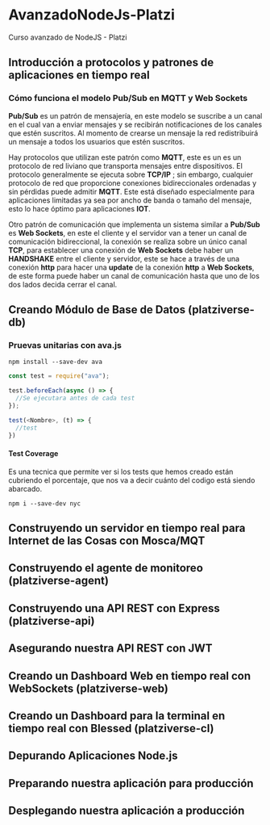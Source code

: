 # AvanzadoNodeJs-Platzi

Curso avanzado de NodeJS - Platzi

## Introducción a protocolos y patrones de aplicaciones en tiempo real

### Cómo funciona el modelo Pub/Sub en MQTT y Web Sockets

**Pub/Sub** es un patrón de mensajería, en este modelo se suscribe a un canal en el cual van a enviar mensajes y se recibirán notificaciones de los canales que estén suscritos. Al momento de crearse un mensaje la red redistribuirá un mensaje a todos los usuarios que estén suscritos.

Hay protocolos que utilizan este patrón como **MQTT**, este es un es un protocolo de red liviano que transporta mensajes entre dispositivos. El protocolo generalmente se ejecuta sobre **TCP/IP** ; sin embargo, cualquier protocolo de red que proporcione conexiones bidireccionales ordenadas y sin pérdidas puede admitir **MQTT**. Este está diseñado especialmente para aplicaciones limitadas ya sea por ancho de banda o tamaño del mensaje, esto lo hace óptimo para aplicaciones **IOT**.

Otro patrón de comunicación que implementa un sistema similar a **Pub/Sub** es **Web Sockets**, en este el cliente y el servidor van a tener un canal de comunicación bidireccional, la conexión se realiza sobre un único canal **TCP**, para establecer una conexión de **Web Sockets** debe haber un **HANDSHAKE** entre el cliente y servidor, este se hace a través de una conexión **http** para hacer una **update** de la conexión **http** a **Web Sockets**, de este forma puede haber un canal de comunicación hasta que uno de los dos lados decida cerrar el canal.

## Creando Módulo de Base de Datos (platziverse-db)

### Pruevas unitarias con ava.js

```
npm install --save-dev ava
```

```js
const test = require("ava");

test.beforeEach(async () => {
  //Se ejecutara antes de cada test
});

test(<Nombre>, (t) => {
  //test
})
```

#### Test Coverage

Es una tecnica que permite ver si los tests que hemos creado están cubriendo el porcentaje, que nos va a decir cuánto del codigo está siendo abarcado.

```
npm i --save-dev nyc
```

## Construyendo un servidor en tiempo real para Internet de las Cosas con Mosca/MQT

## Construyendo el agente de monitoreo (platziverse-agent)

## Construyendo una API REST con Express (platziverse-api)

## Asegurando nuestra API REST con JWT

## Creando un Dashboard Web en tiempo real con WebSockets (platziverse-web)

## Creando un Dashboard para la terminal en tiempo real con Blessed (platziverse-cl)

## Depurando Aplicaciones Node.js

## Preparando nuestra aplicación para producción

## Desplegando nuestra aplicación a producción
